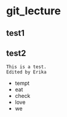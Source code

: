 # git_lecture

## test1

## test2

```
This is a test.
Edited by Erika
```

- tempt
- eat
- check
- love
- we
